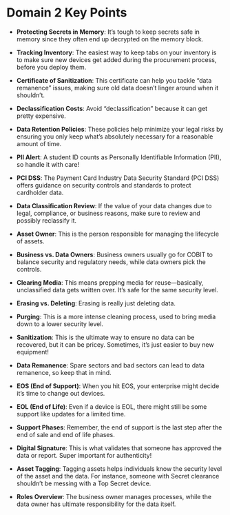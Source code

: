 # Domain 2 Key Points

- **Protecting Secrets in Memory**: It’s tough to keep secrets safe in memory since they often end up decrypted on the memory block.

- **Tracking Inventory**: The easiest way to keep tabs on your inventory is to make sure new devices get added during the procurement process, before you deploy them.

- **Certificate of Sanitization**: This certificate can help you tackle “data remanence” issues, making sure old data doesn’t linger around when it shouldn’t.

- **Declassification Costs**: Avoid “declassification” because it can get pretty expensive. 

- **Data Retention Policies**: These policies help minimize your legal risks by ensuring you only keep what’s absolutely necessary for a reasonable amount of time.

- **PII Alert**: A student ID counts as Personally Identifiable Information (PII), so handle it with care!

- **PCI DSS**: The Payment Card Industry Data Security Standard (PCI DSS) offers guidance on security controls and standards to protect cardholder data.

- **Data Classification Review**: If the value of your data changes due to legal, compliance, or business reasons, make sure to review and possibly reclassify it.

- **Asset Owner**: This is the person responsible for managing the lifecycle of assets.

- **Business vs. Data Owners**: Business owners usually go for COBIT to balance security and regulatory needs, while data owners pick the controls.

- **Clearing Media**: This means prepping media for reuse—basically, unclassified data gets written over. It’s safe for the same security level.

- **Erasing vs. Deleting**: Erasing is really just deleting data.

- **Purging**: This is a more intense cleaning process, used to bring media down to a lower security level.

- **Sanitization**: This is the ultimate way to ensure no data can be recovered, but it can be pricey. Sometimes, it’s just easier to buy new equipment!

- **Data Remanence**: Spare sectors and bad sectors can lead to data remanence, so keep that in mind.

- **EOS (End of Support)**: When you hit EOS, your enterprise might decide it’s time to change out devices.

- **EOL (End of Life)**: Even if a device is EOL, there might still be some support like updates for a limited time.

- **Support Phases**: Remember, the end of support is the last step after the end of sale and end of life phases.

- **Digital Signature**: This is what validates that someone has approved the data or report. Super important for authenticity!

- **Asset Tagging**: Tagging assets helps individuals know the security level of the asset and the data. For instance, someone with Secret clearance shouldn’t be messing with a Top Secret device.

- **Roles Overview**: The business owner manages processes, while the data owner has ultimate responsibility for the data itself.
